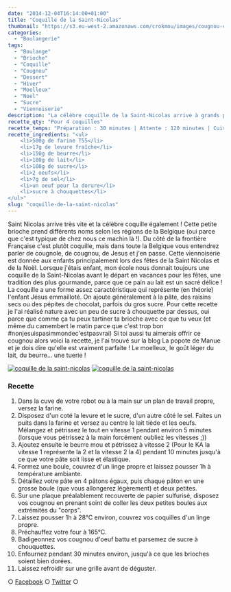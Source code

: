```yaml
---
date: "2014-12-04T16:14:00+01:00"
title: "Coquille de la Saint-Nicolas"
thumbnail: "https://s3.eu-west-2.amazonaws.com/crokmou/images/cougnou-couque-saint-nicolas-recette-blog-crokmou.jpg"
categories:
  - "Boulangerie"
tags:
  - "Boulange"
  - "Brioche"
  - "Coquille"
  - "Cougnou"
  - "Dessert"
  - "Hiver"
  - "Moelleux"
  - "Noel"
  - "Sucre"
  - "Viennoiserie"
description: "La célèbre coquille de la Saint-Nicolas arrive à grands pas ! Cette petite brioche prend différents noms selon les régions Belges : cougnou, cougnole..."
recette_qty: "Pour 4 coquilles"
recette_temps: "Préparation : 30 minutes | Attente : 120 minutes | Cuisson : 30 minutes"
recette_ingredients: "<ul>
	<li>500g de farine T55</li>
	<li>17g de levure fraîche</li>
	<li>150g de beurre</li>
	<li>180g de lait</li>
	<li>100g de sucre</li>
	<li>2 oeufs</li>
	<li>7g de sel</li>
	<li>un oeuf pour la dorure</li>
	<li>sucre à chouquettes</li>
</ul>"
slug: "coquille-de-la-saint-nicolas"
---
```


Saint Nicolas arrive très vite et la célèbre coquille également ! Cette petite brioche prend différents noms selon les régions de la Belgique (oui parce que c'est typique de chez nous ce machin là !). Du côté de la frontière Française c'est plutôt coquille, mais dans toute la Belgique vous entendrez parler de cougnole, de cougnou, de Jesus et j'en passe. Cette viennoiserie est donnée aux enfants principalement lors des fêtes de la Saint Nicolas et de la Noël. Lorsque j'étais enfant, mon école nous donnait toujours une coquille de la Saint-Nicolas avant le départ en vacances pour les fêtes, une tradition des plus gourmande, parce que ce pain au lait est un sacré délice ! La coquille a une forme assez caractéristique qui représente (en théorie) l'enfant Jésus emmailloté. On ajoute généralement à la pâte, des raisins secs ou des pépites de chocolat, parfois du gros sucre. Pour cette recette je l'ai réalisé nature avec un peu de sucre à chouquette par dessus, oui parce que comme ça tu peux tartiner ta brioche avec ce que tu veux (et même du camembert le matin parce que c'est trop bon #nonjesuispasimmondec'estpasvrai) Si toi aussi tu aimerais offrir ce cougnou alors voici la recette, je l'ai trouvé sur la blog La popote de Manue et je dois dire qu'elle est vraiment parfaite ! Le moelleux, le goût léger du lait, du beurre... une tuerie !

[![coquille de la saint-nicolas](https://s3.eu-west-2.amazonaws.com/crokmou/images/cougnou-couque-saint-nicolas-recette-blog-crokmou-1.jpg)](https://s3.eu-west-2.amazonaws.com/crokmou/images/cougnou-couque-saint-nicolas-recette-blog-crokmou-1.jpg) [![coquille de la saint-nicolas](https://s3.eu-west-2.amazonaws.com/crokmou/images/cougnou-couque-saint-nicolas-recette-blog-crokmou-2.jpg)](https://s3.eu-west-2.amazonaws.com/crokmou/images/cougnou-couque-saint-nicolas-recette-blog-crokmou-2.jpg)

### Recette

1.  Dans la cuve de votre robot ou à la main sur un plan de travail propre, versez la farine.
2.  Disposez d'un coté la levure et le sucre, d'un autre côté le sel. Faites un puits dans la farine et versez au centre le lait tiède et les oeufs. Mélangez et pétrissez le tout en vitesse 1 pendant environ 5 minutes (lorsque vous pétrissez à la main forcément oubliez les vitesses ;))
3.  Ajoutez ensuite le beurre mou et pétrissez à vitesse 2 (Pour le KA la vitesse 1 représente la 2 et la vitesse 2 la 4) pendant 10 minutes jusqu'à ce que votre pâte soit lisse et élastique.
4.  Formez une boule, couvrez d'un linge propre et laissez pousser 1h à température ambiante.
5.  Détaillez votre pâte en 4 pâtons égaux, puis chaque pâton en une grosse boule (que vous allongerez légèrement) et deux petites.
6.  Sur une plaque préalablement recouverte de papier sulfurisé, disposez vos cougnou en prenant soint de coller les deux petites boules aux extrémités du "corps".
7.  Laissez pousser 1h à 28°C environ, couvrez vos coquilles d'un linge propre.
8.  Préchauffez votre four à 165°C.
9.  Badigeonnez vos cougnou d'oeuf battu et parsemez de sucre à chouquettes.
10.  Enfournez pendant 30 minutes environ, jusqu'à ce que les brioches soient bien dorées.
11.  Laissez refroidir sur une grille avant de déguster.

○ [Facebook](https://www.facebook.com/crokmou.blog "Facebook") ○ [Twitter](https://twitter.com/Crokmou "Twitter") ○